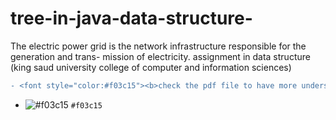 # tree-in-java-data-structure-
The electric power grid is the network infrastructure responsible for the generation and trans- mission of electricity. assignment in data structure  (king saud university college of computer and information sciences) <br>
```diff
- <font style="color:#f03c15"><b>check the pdf file to have more understand</b></font>

```


- ![#f03c15](https://via.placeholder.com/15/f03c15/000000?text=+) `#f03c15`




